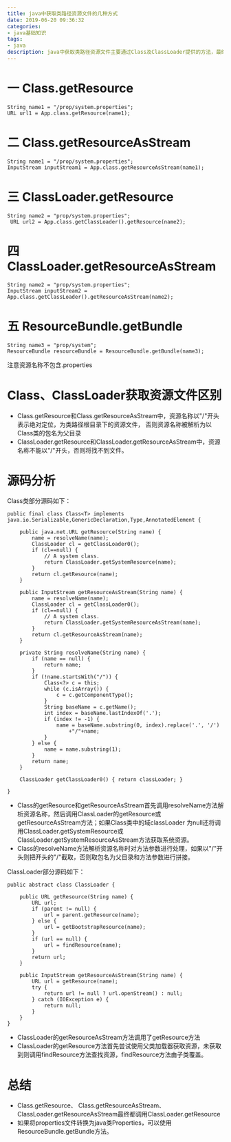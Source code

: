 ```yaml
---
title: java中获取类路径资源文件的几种方式
date: 2019-06-20 09:36:32
categories: 
- java基础知识 
tags:
- java
description: java中获取类路径资源文件主要通过Class及ClassLoader提供的方法，最终都调用了ClassLoader中的方法。
---
```

# 一 Class.getResource
```
String name1 = "/prop/system.properties";
URL url1 = App.class.getResource(name1);
```
# 二 Class.getResourceAsStream
```
String name1 = "/prop/system.properties";
InputStream inputStream1 = App.class.getResourceAsStream(name1);
```
# 三 ClassLoader.getResource
```
String name2 = "prop/system.properties";
 URL url2 = App.class.getClassLoader().getResource(name2);
```
# 四 ClassLoader.getResourceAsStream
```
String name2 = "prop/system.properties";
InputStream inputStream2 = App.class.getClassLoader().getResourceAsStream(name2);
```
# 五 ResourceBundle.getBundle
```
String name3 = "prop/system";
ResourceBundle resourceBundle = ResourceBundle.getBundle(name3);
```
注意资源名称不包含.properties
# Class、ClassLoader获取资源文件区别
- Class.getResource和Class.getResourceAsStream中，资源名称以"/"开头表示绝对定位，为类路径根目录下的资源文件， 否则资源名称被解析为以Class类的包名为父目录
- ClassLoader.getResource和ClassLoader.getResourceAsStream中，资源名称不能以"/"开头，否则将找不到文件。

# 源码分析
Class类部分源码如下：
```
public final class Class<T> implements java.io.Serializable,GenericDeclaration,Type,AnnotatedElement {

    public java.net.URL getResource(String name) {
        name = resolveName(name);
        ClassLoader cl = getClassLoader0();
        if (cl==null) {
            // A system class.
            return ClassLoader.getSystemResource(name);
        }
        return cl.getResource(name);
    }
    
    public InputStream getResourceAsStream(String name) {
        name = resolveName(name);
        ClassLoader cl = getClassLoader0();
        if (cl==null) {
            // A system class.
            return ClassLoader.getSystemResourceAsStream(name);
        }
        return cl.getResourceAsStream(name);
    }
    
    private String resolveName(String name) {
        if (name == null) {
            return name;
        }
        if (!name.startsWith("/")) {
            Class<?> c = this;
            while (c.isArray()) {
                c = c.getComponentType();
            }
            String baseName = c.getName();
            int index = baseName.lastIndexOf('.');
            if (index != -1) {
                name = baseName.substring(0, index).replace('.', '/')
                    +"/"+name;
            }
        } else {
            name = name.substring(1);
        }
        return name;
    }
    
    ClassLoader getClassLoader0() { return classLoader; }

}
```

- Class的getResource和getResourceAsStream首先调用resolveName方法解析资源名称，然后调用ClassLoader的getResource或getResourceAsStream方法；如果Class类中的域classLoader
为null还将调用ClassLoader.getSystemResource或ClassLoader.getSystemResourceAsStream方法获取系统资源。
- Class的resolveName方法解析资源名称时对方法参数进行处理，如果以"/"开头则把开头的"/"截取，否则取包名为父目录和方法参数进行拼接。

ClassLoader部分源码如下：

```
public abstract class ClassLoader {

    public URL getResource(String name) {
        URL url;
        if (parent != null) {
            url = parent.getResource(name);
        } else {
            url = getBootstrapResource(name);
        }
        if (url == null) {
            url = findResource(name);
        }
        return url;
    }
    
    public InputStream getResourceAsStream(String name) {
        URL url = getResource(name);
        try {
            return url != null ? url.openStream() : null;
        } catch (IOException e) {
            return null;
        }
    }
}

```

- ClassLoader的getResourceAsStream方法调用了getResource方法
- ClassLoader的getResource方法首先尝试使用父类加载器获取资源，未获取到则调用findResource方法查找资源，findResource方法由子类覆盖。

# 总结

- Class.getResource、 Class.getResourceAsStream、ClassLoader.getResourceAsStream最终都调用ClassLoader.getResource
- 如果将properties文件转换为java类Properties，可以使用ResourceBundle.getBundle方法。